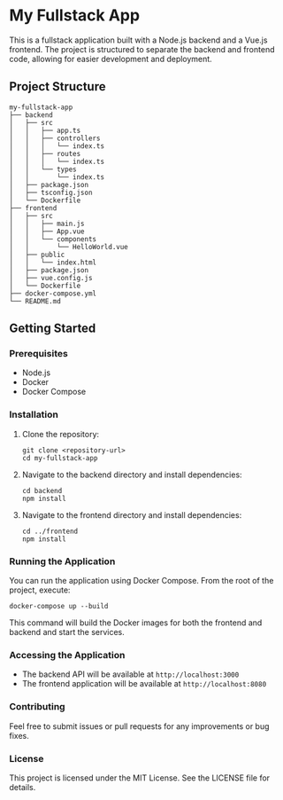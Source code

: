 # My Fullstack App

This is a fullstack application built with a Node.js backend and a Vue.js frontend. The project is structured to separate the backend and frontend code, allowing for easier development and deployment.

## Project Structure

```
my-fullstack-app
├── backend
│   ├── src
│   │   ├── app.ts
│   │   ├── controllers
│   │   │   └── index.ts
│   │   ├── routes
│   │   │   └── index.ts
│   │   └── types
│   │       └── index.ts
│   ├── package.json
│   ├── tsconfig.json
│   └── Dockerfile
├── frontend
│   ├── src
│   │   ├── main.js
│   │   ├── App.vue
│   │   └── components
│   │       └── HelloWorld.vue
│   ├── public
│   │   └── index.html
│   ├── package.json
│   ├── vue.config.js
│   └── Dockerfile
├── docker-compose.yml
└── README.md
```

## Getting Started

### Prerequisites

- Node.js
- Docker
- Docker Compose

### Installation

1. Clone the repository:
   ```
   git clone <repository-url>
   cd my-fullstack-app
   ```

2. Navigate to the backend directory and install dependencies:
   ```
   cd backend
   npm install
   ```

3. Navigate to the frontend directory and install dependencies:
   ```
   cd ../frontend
   npm install
   ```

### Running the Application

You can run the application using Docker Compose. From the root of the project, execute:

```
docker-compose up --build
```

This command will build the Docker images for both the frontend and backend and start the services.

### Accessing the Application

- The backend API will be available at `http://localhost:3000`
- The frontend application will be available at `http://localhost:8080`

### Contributing

Feel free to submit issues or pull requests for any improvements or bug fixes.

### License

This project is licensed under the MIT License. See the LICENSE file for details.